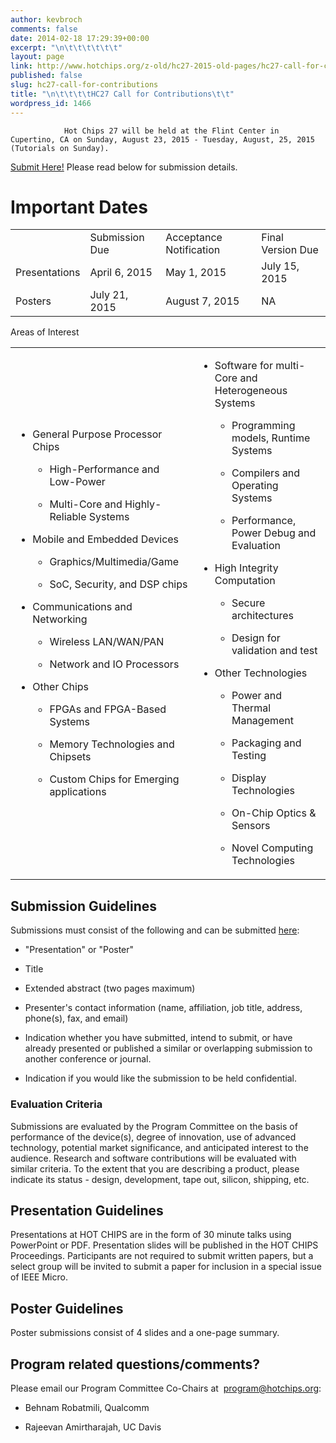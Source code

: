 ```yaml
---
author: kevbroch
comments: false
date: 2014-02-18 17:29:39+00:00
excerpt: "\n\t\t\t\t\t\t"
layout: page
link: http://www.hotchips.org/z-old/hc27-2015-old-pages/hc27-call-for-contributions/
published: false
slug: hc27-call-for-contributions
title: "\n\t\t\t\tHC27 Call for Contributions\t\t"
wordpress_id: 1466
---
```



				Hot Chips 27 will be held at the Flint Center in Cupertino, CA on Sunday, August 23, 2015 - Tuesday, August, 25, 2015 (Tutorials on Sunday).

[Submit Here!](https://www.softconf.com/f/hotchips27/) Please read below for submission details.


# Important Dates


<table border="0" >
<tbody >
<tr >

<td >
</td>

<td >Submission Due
</td>

<td >Acceptance Notification
</td>

<td >Final Version Due
</td>
</tr>
<tr >

<td >Presentations
</td>

<td >April 6, 2015
</td>

<td >May 1, 2015
</td>

<td >July 15, 2015
</td>
</tr>
<tr >

<td >Posters
</td>

<td >July 21, 2015
</td>

<td >August 7, 2015
</td>

<td >NA
</td>
</tr>
</tbody>
</table>
Areas of Interest
<table border="0" >
<tbody >
<tr >

<td >



	
  * General Purpose Processor Chips

	
    * High-Performance and Low-Power

	
    * Multi-Core and Highly-Reliable Systems




	
  * Mobile and Embedded Devices

	
    * Graphics/Multimedia/Game

	
    * SoC, Security, and DSP chips




	
  * Communications and Networking

	
    * Wireless LAN/WAN/PAN

	
    * Network and IO Processors




	
  * Other Chips

	
    * FPGAs and FPGA-Based Systems

	
    * Memory Technologies and Chipsets

	
    * Custom Chips for Emerging applications






</td>

<td >



	
  * Software for multi-Core and Heterogeneous Systems

	
    * Programming models, Runtime Systems

	
    * Compilers and Operating Systems

	
    * Performance, Power Debug and Evaluation




	
  * High Integrity Computation

	
    * Secure architectures

	
    * Design for validation and test




	
  * Other Technologies

	
    * Power and Thermal Management

	
    * Packaging and Testing

	
    * Display Technologies

	
    * On-Chip Optics & Sensors

	
    * Novel Computing Technologies






</td>
</tr>
</tbody>
</table>


## Submission Guidelines


Submissions must consist of the following and can be submitted [here](https://www.softconf.com/f/hotchips27/):



	
  * "Presentation" or "Poster"

	
  * Title

	
  * Extended abstract (two pages maximum)

	
  * Presenter's contact information (name, affiliation, job title, address, phone(s), fax, and email)

	
  * Indication whether you have submitted, intend to submit, or have already presented or published a similar or overlapping submission to another conference or journal.

	
  * Indication if you would like the submission to be held confidential.




### Evaluation Criteria


Submissions are evaluated by the Program Committee on the basis of performance of the device(s), degree of innovation, use of advanced technology, potential market significance, and anticipated interest to the audience. Research and software contributions will be evaluated with similar criteria. To the extent that you are describing a product, please indicate its status - design, development, tape out, silicon, shipping, etc.


## Presentation Guidelines


Presentations at HOT CHIPS are in the form of 30 minute talks using PowerPoint or PDF. Presentation slides will be published in the HOT CHIPS Proceedings. Participants are not required to submit written papers, but a select group will be invited to submit a paper for inclusion in a special issue of IEEE Micro.


## Poster Guidelines


Poster submissions consist of 4 slides and a one-page summary.


## Program related questions/comments?


Please email our Program Committee Co-Chairs at  [program@hotchips.org](mailto:program@hotchips.org):



	
  * Behnam Robatmili, Qualcomm

	
  * Rajeevan Amirtharajah, UC Davis

		
